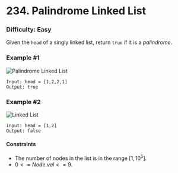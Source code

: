 # 234. Palindrome Linked List
### Difficulty: Easy

Given the `head` of a singly linked list, return `true` if it is a *palindrome*.

### Example #1

![Palindrome Linked List](https://assets.leetcode.com/uploads/2021/03/03/pal1linked-list.jpg)

```
Input: head = [1,2,2,1]
Output: true
```

### Example #2

![Linked List](https://assets.leetcode.com/uploads/2021/03/03/pal2linked-list.jpg)

```
Input: head = [1,2]
Output: false
```

#### Constraints

- The number of nodes in the list is in the range $[1, 10^5]$.
- $0 <= Node.val <= 9$.
